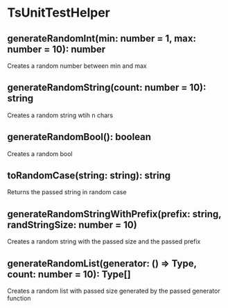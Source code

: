 # TsUnitTestHelper

## generateRandomInt(min: number = 1, max: number = 10): number

Creates a random number between min and max

## generateRandomString(count: number = 10): string

Creates a random string wtih n chars

## generateRandomBool(): boolean

Creates a random bool

## toRandomCase(string: string): string

Returns the passed string in random case

## generateRandomStringWithPrefix(prefix: string, randStringSize: number = 10)

Creates a random string with the passed size and the passed prefix

## generateRandomList<Type>(generator: () => Type, count: number = 10): Type[]

Creates a random list with passed size generated by the passed generator function
